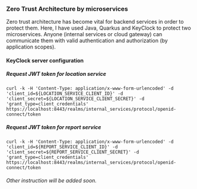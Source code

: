 ### Zero Trust Architecture by microservices

Zero trust architecture has become vital for backend services in order to protect them.
Here, I have used Java, Quarkus and KeyClock to protect two microservices. Anyone (internal services or cloud gateway) can communicate them with valid authentication and authorization (by application scopes).


#### KeyClock server configuration

##### Request JWT token for location service

```curl -k -H 'Content-Type: application/x-www-form-urlencoded' -d 'client_id=${LOCATION_SERVICE_CLIENT_ID}' -d 'client_secret=${LOCATION_SERVICE_CLIENT_SECRET}' -d 'grant_type=client_credentials' https://localhost:8443/realms/internal_services/protocol/openid-connect/token```

##### Request JWT token for report service

```curl -k -H 'Content-Type: application/x-www-form-urlencoded' -d 'client_id=${REPORT_SERVICE_CLIENT_ID}' -d 'client_secret=${REPORT_SERVICE_CLIENT_SECRET}' -d 'grant_type=client_credentials' https://localhost:8443/realms/internal_services/protocol/openid-connect/token```


###### Other instruction will be added soon.
